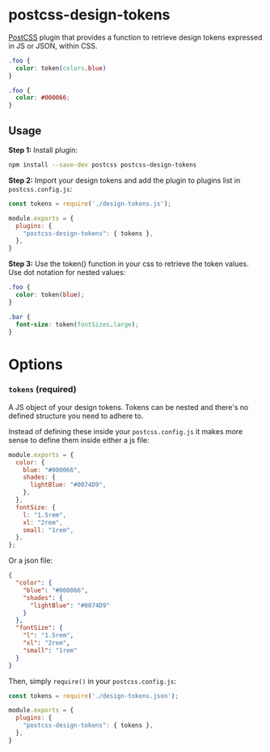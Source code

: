# postcss-design-tokens

[PostCSS] plugin that provides a function to retrieve design tokens expressed in JS or JSON, within CSS.

[PostCSS]: https://github.com/postcss/postcss

```css
.foo {
  color: token(colors.blue)
}
```

```css
.foo {
  color: #000066;
}
```

## Usage

**Step 1:** Install plugin:

```sh
npm install --save-dev postcss postcss-design-tokens
```

**Step 2:** Import your design tokens and add the plugin to plugins list in `postcss.config.js`:

```js
const tokens = require('./design-tokens.js');

module.exports = {
  plugins: {
    "postcss-design-tokens": { tokens },
  },
}
```

**Step 3:** Use the token() function in your css to retrieve the token values.
Use dot notation for nested values:

```css
.foo {
  color: token(blue);
}

.bar {
  font-size: token(fontSizes.large);
}
```

[official docs]: https://github.com/postcss/postcss#usage

# Options

### `tokens` (required)

A JS object of your design tokens. Tokens can be nested and there's no defined structure
you need to adhere to.

Instead of defining these inside your `postcss.config.js` it
makes more sense to define them inside either a js file:

```js
module.exports = {
  color: {
    blue: "#000066",
    shades: {
      lightBlue: "#0074D9",
    },
  },
  fontSize: {
    l: "1.5rem",
    xl: "2rem",
    small: "1rem",
  },
};
```

Or a json file:

```json
{
  "color": {
    "blue": "#000066",
    "shades": {
      "lightBlue": "#0074D9"
    }
  },
  "fontSize": {
    "l": "1.5rem",
    "xl": "2rem",
    "small": "1rem"
  }
}
```

Then, simply `require()` in your `postcss.config.js`:

```js
const tokens = require('./design-tokens.json');

module.exports = {
  plugins: {
    "postcss-design-tokens": { tokens },
  },
}
```
